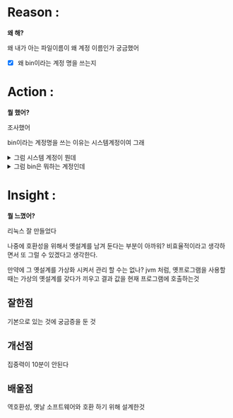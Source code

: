 # Reason : 

**왜 해?**

왜 내가 아는 파일이름이 왜 계정 이름인가 궁금했어

- [x] 왜 bin이라는 계정 명을 쓰는지
# Action : 

**뭘 했어?**

조사했어

bin이라는 계정명을 쓰는 이유는 시스템계정이여 그래

<details>
<summary>그럼 시스템 계정이 뭔데</summary>

    시스템 운영관리에 필요한 프로세스나 서비스 실행하기 위한 존재래

        - [ ] 왜 그런 존재가 필요한거야?
</details>

<details>
<summary>그럼 bin은 뭐하는 계정인데</summary>

    bin은 실행파일을 실행시키고 가지고 있는 파일 이면서 시스템 계정이야, 근데 초창기 리눅스에서만 쓰고 지금은 안써

    <details>
    <summary>근데 그럼 왜 있는건데, 안쓰는데</summary>

        역호환성이라고 해서 초창기 리눅스에서 썼던 S/W를 지금에서도 쓰기 위해서 남겨 놓는거야

    </details>

    <details>
    <summary>왜 bin을 지금은 안써? 어떻게 리눅스가 바뀌었길래?</summary>

        초기 유닉스는 작업분리를 통해 효율성을 강조함

        <details>
        <summary>작업분리</summary>

        </details>

        bin 파일을 관리하는 bin 계정을 만들어서 root와 분리된 권한으로 관리 하려고함

            이렇게 하면 보안과 책임성을 강화

    </details>

</details>

# Insight : 

**뭘 느꼈어?**

리눅스 잘 만들었다

나중에 호환성을 위해서 옛설계를 남겨 둔다는 부분이 아까워? 비효율적이라고 생각하면서 또 그럴 수 있겠다고 생각한다.

만약에 그 옛설계를 가상화 시켜서 관리 할 수는 없나? jvm 처럼, 옛프로그램을 사용할때는 가상의 옛설계를 갖다가 끼우고 결과 값을 현재 프로그램에 호출하는것

## 잘한점

기본으로 있는 것에 궁금증을 둔 것

## 개선점

집중력이 10분이 안된다

## 배울점

역호환성, 옛날 소프트웨어와 호환 하기 위해 설계한것
